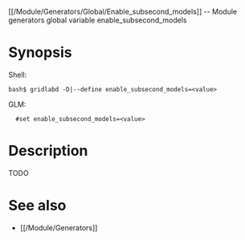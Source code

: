 [[/Module/Generators/Global/Enable_subsecond_models]] -- Module generators global variable enable_subsecond_models

# Synopsis
Shell:
~~~
bash$ gridlabd -D|--define enable_subsecond_models=<value>
~~~
GLM:
~~~
  #set enable_subsecond_models=<value>
~~~

# Description

TODO

# See also
* [[/Module/Generators]]
